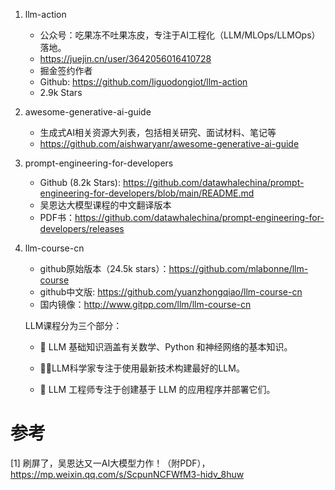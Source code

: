 1. llm-action
   - 公众号：吃果冻不吐果冻皮，专注于AI工程化（LLM/MLOps/LLMOps）落地。
   - https://juejin.cn/user/3642056016410728
   - 掘金签约作者
   - Github: https://github.com/liguodongiot/llm-action
   - 2.9k Stars

2. awesome-generative-ai-guide
   - 生成式AI相关资源大列表，包括相关研究、面试材料、笔记等
   - https://github.com/aishwaryanr/awesome-generative-ai-guide

3. prompt-engineering-for-developers
    - Github (8.2k Stars): https://github.com/datawhalechina/prompt-engineering-for-developers/blob/main/README.md
    - 吴恩达大模型课程的中文翻译版本
    - PDF书：https://github.com/datawhalechina/prompt-engineering-for-developers/releases

4. llm-course-cn

    - github原始版本（24.5k stars）：https://github.com/mlabonne/llm-course
    - github中文版: https://github.com/yuanzhongqiao/llm-course-cn
    - 国内镜像：http://www.gitpp.com/llm/llm-course-cn

    LLM课程分为三个部分：

    - 🧩 LLM 基础知识涵盖有关数学、Python 和神经网络的基本知识。
    
    - 🧑‍🔬LLM科学家专注于使用最新技术构建最好的LLM。
    
    - 👷 LLM 工程师专注于创建基于 LLM 的应用程序并部署它们。
   
# 参考

[1] 刷屏了，吴恩达又一AI大模型力作！（附PDF），https://mp.weixin.qq.com/s/ScpunNCFWfM3-hidv_8huw